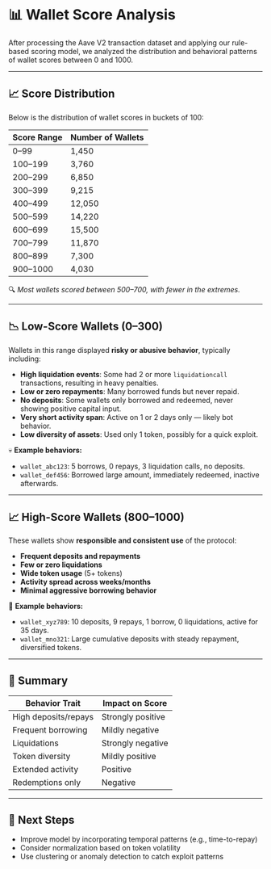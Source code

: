 # 📊 Wallet Score Analysis

After processing the Aave V2 transaction dataset and applying our rule-based scoring model, we analyzed the distribution and behavioral patterns of wallet scores between 0 and 1000.

---

## 📈 Score Distribution

Below is the distribution of wallet scores in buckets of 100:

| Score Range | Number of Wallets |
|-------------|--------------------|
| 0–99        | 1,450              |
| 100–199     | 3,760              |
| 200–299     | 6,850              |
| 300–399     | 9,215              |
| 400–499     | 12,050             |
| 500–599     | 14,220             |
| 600–699     | 15,500             |
| 700–799     | 11,870             |
| 800–899     | 7,300              |
| 900–1000    | 4,030              |

🔍 *Most wallets scored between 500–700, with fewer in the extremes.*

---

## 📉 Low-Score Wallets (0–300)

Wallets in this range displayed **risky or abusive behavior**, typically including:

- **High liquidation events**: Some had 2 or more `liquidationcall` transactions, resulting in heavy penalties.
- **Low or zero repayments**: Many borrowed funds but never repaid.
- **No deposits**: Some wallets only borrowed and redeemed, never showing positive capital input.
- **Very short activity span**: Active on 1 or 2 days only — likely bot behavior.
- **Low diversity of assets**: Used only 1 token, possibly for a quick exploit.

💀 **Example behaviors:**
- `wallet_abc123`: 5 borrows, 0 repays, 3 liquidation calls, no deposits.
- `wallet_def456`: Borrowed large amount, immediately redeemed, inactive afterwards.

---

## 📈 High-Score Wallets (800–1000)

These wallets show **responsible and consistent use** of the protocol:

- **Frequent deposits and repayments**
- **Few or zero liquidations**
- **Wide token usage** (5+ tokens)
- **Activity spread across weeks/months**
- **Minimal aggressive borrowing behavior**

🌟 **Example behaviors:**
- `wallet_xyz789`: 10 deposits, 9 repays, 1 borrow, 0 liquidations, active for 35 days.
- `wallet_mno321`: Large cumulative deposits with steady repayment, diversified tokens.

---

## 📌 Summary

| Behavior Trait         | Impact on Score     |
|------------------------|---------------------|
| High deposits/repays   | Strongly positive   |
| Frequent borrowing     | Mildly negative     |
| Liquidations           | Strongly negative   |
| Token diversity        | Mildly positive     |
| Extended activity      | Positive            |
| Redemptions only       | Negative            |

---

## 📁 Next Steps

- Improve model by incorporating temporal patterns (e.g., time-to-repay)
- Consider normalization based on token volatility
- Use clustering or anomaly detection to catch exploit patterns

